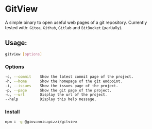 # GitView

A simple binary to open useful web pages of a git repository. 
Currently tested with: `Gitea`, `Github`, `Gitlab` and `BitBucket` (partially).

## Usage:

```bash
gitview [options]            
```

### Options

``` bash
-c, --commit    Show the latest commit page of the project. 
-h, --home      Show the homepage of the git endpoint.      
-i, --issues    Show the issues page of the project.        
-p, --page      Show the git page of the project.           
-u, --url       Display the url of the project.             
--help          Display this help message.      
```

### Install

```bash
npm i -g @giovannicapizzi/gitview
```


